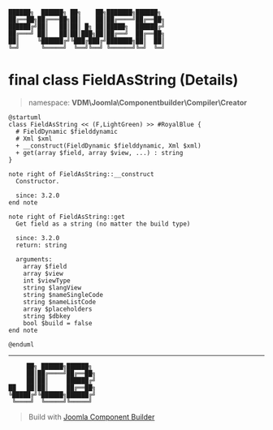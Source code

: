 ```
██████╗  ██████╗ ██╗    ██╗███████╗██████╗
██╔══██╗██╔═══██╗██║    ██║██╔════╝██╔══██╗
██████╔╝██║   ██║██║ █╗ ██║█████╗  ██████╔╝
██╔═══╝ ██║   ██║██║███╗██║██╔══╝  ██╔══██╗
██║     ╚██████╔╝╚███╔███╔╝███████╗██║  ██║
╚═╝      ╚═════╝  ╚══╝╚══╝ ╚══════╝╚═╝  ╚═╝
```
# final class FieldAsString (Details)
> namespace: **VDM\Joomla\Componentbuilder\Compiler\Creator**
```uml
@startuml
class FieldAsString << (F,LightGreen) >> #RoyalBlue {
  # FieldDynamic $fielddynamic
  # Xml $xml
  + __construct(FieldDynamic $fielddynamic, Xml $xml)
  + get(array $field, array $view, ...) : string
}

note right of FieldAsString::__construct
  Constructor.

  since: 3.2.0
end note

note right of FieldAsString::get
  Get field as a string (no matter the build type)

  since: 3.2.0
  return: string
  
  arguments:
    array $field
    array $view
    int $viewType
    string $langView
    string $nameSingleCode
    string $nameListCode
    array $placeholders
    string $dbkey
    bool $build = false
end note
 
@enduml
```

---
```
     ██╗ ██████╗██████╗
     ██║██╔════╝██╔══██╗
     ██║██║     ██████╔╝
██   ██║██║     ██╔══██╗
╚█████╔╝╚██████╗██████╔╝
 ╚════╝  ╚═════╝╚═════╝
```
> Build with [Joomla Component Builder](https://git.vdm.dev/joomla/Component-Builder)

